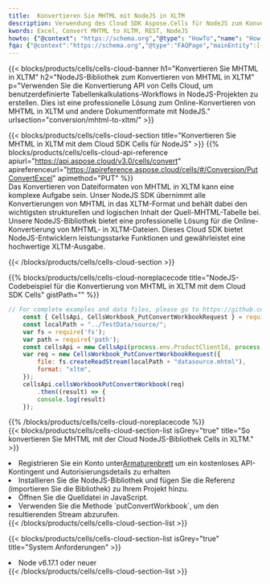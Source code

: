 ```yaml
---
title:  Konvertieren Sie MHTML mit NodeJS in XLTM
description: Verwendung des Cloud SDK Aspose.Cells für NodeJS zum Konvertieren einer Datei im MHTML-Format in eine Datei im XLTM-Format.
kwords: Excel, Convert MHTML to XLTM, REST, NodeJS
howto: {"@context": "https://schema.org","@type": "HowTo","name": "How to convert MHTML to XLTM using the Cells Cloud NodeJS library.","description": "How to convert MHTML to XLTM using the Cells Cloud NodeJS library.","image": {"@type": "ImageObject"},"url": "/nodejs/conversion/mhtml-to-xltm/","step": [{ "@type": "HowToStep","name": "How to convert MHTML to XLTM using the Cells Cloud NodeJS library. step 1", "image": {"@type": "ImageObject",},"url": "/nodejs/conversion/mhtml-to-xltm/","text": "Register an account at <a href='https://dashboard.aspose.cloud/'>Dashboard</a> to get free API quota & authorization details",},{ "@type": "HowToStep","name": "How to convert MHTML to XLTM using the Cells Cloud NodeJS library. step 1", "image": {"@type": "ImageObject",},"url": "/nodejs/conversion/mhtml-to-xltm/","text": "Install NodeJS library and add the reference (import the library) to your project.",},{ "@type": "HowToStep","name": "How to convert MHTML to XLTM using the Cells Cloud NodeJS library. step 1", "image": {"@type": "ImageObject",},"url": "/nodejs/conversion/mhtml-to-xltm/","text": "Open the source file in JavaScript.",},{ "@type": "HowToStep","name": "How to convert MHTML to XLTM using the Cells Cloud NodeJS library. step 1", "image": {"@type": "ImageObject",},"url": "/nodejs/conversion/mhtml-to-xltm/","text": "Use the `putConvertWorkbook` method to retrieve the resulting stream.",}, ],"supply": {"@type": "HowToSupply","name": "document"},"tool": [{"@type": "HowToTool","name": "Visual Studio, Visual Studio Code, WebStorm"},{"@type": "HowToTool","name": "Aspose Cells"}],"totalTime": "PT6M"}
fqa: {"@context":"https://schema.org","@type":"FAQPage","mainEntity":[{"@type":"Question","name":"Why convert file formats in C# using REST API?","acceptedAnswer":{"@type":"Answer","text":"Documents are encoded in many ways, and some files may be incompatible with the software you use. To open and read such files, just convert them to appropriate file formats.<br/><ol><li>Install .NET SDK and add the reference (import the library) to your project.</li><li>Open the source file in C# using REST API.</li><li>Call the PutConvertWorkbookRequest() method, passing an output filename with required extension.</li><li>Get the result of conversion as a separate file.</li></ol>"}},{"@type":"Question","name":"What file formats can I convert with your C# library?","acceptedAnswer":{"@type":"Answer","text":"We support a variety of file formats for conversion using .NET library, including XLSX, Excel, xls , PDF, CSV, HTML, Markdown, XML, PNG, JPG, TIFF, Json, TXT and many more."}},{"@type":"Question","name":"What is the maximum allowed file size for conversion using this .NET library?","acceptedAnswer":{"@type":"Answer","text":"There are no file size limits for format conversions using .NET library."}}]}
---
```

{{< blocks/products/cells/cells-cloud-banner h1="Konvertieren Sie MHTML in XLTM" h2="NodeJS-Bibliothek zum Konvertieren von MHTML in XLTM" p="Verwenden Sie die Konvertierung API von Cells Cloud, um benutzerdefinierte Tabellenkalkulations-Workflows in NodeJS-Projekten zu erstellen. Dies ist eine professionelle Lösung zum Online-Konvertieren von MHTML in XLTM und andere Dokumentformate mit NodeJS." urlsection="conversion/mhtml-to-xltm/" >}}

{{< blocks/products/cells/cells-cloud-section title="Konvertieren Sie MHTML in XLTM mit dem Cloud SDK Cells für NodeJS" >}}
{{% blocks/products/cells/cells-cloud-api-reference apiurl="https://api.aspose.cloud/v3.0/cells/convert" apireferenceurl="https://apireference.aspose.cloud/cells/#/Conversion/PutConvertExcel" apimethod="PUT" %}}
<br/>
Das Konvertieren von Dateiformaten von MHTML in XLTM kann eine komplexe Aufgabe sein. Unser NodeJS SDK übernimmt alle Konvertierungen von MHTML in das XLTM-Format und behält dabei den wichtigsten strukturellen und logischen Inhalt der Quell-MHTML-Tabelle bei. Unsere NodeJS-Bibliothek bietet eine professionelle Lösung für die Online-Konvertierung von MHTML- in XLTM-Dateien. Dieses Cloud SDK bietet NodeJS-Entwicklern leistungsstarke Funktionen und gewährleistet eine hochwertige XLTM-Ausgabe.

{{< /blocks/products/cells/cells-cloud-section >}}

{{% blocks/products/cells/cells-cloud-noreplacecode title="NodeJS-Codebeispiel für die Konvertierung von MHTML in XLTM mit dem Cloud SDK Cells" gistPath="" %}}
 
```js
// For complete examples and data files, please go to https://github.com/aspose-cells-cloud/aspose-cells-cloud-node/
    const { CellsApi, CellsWorkbook_PutConvertWorkbookRequest } = require("asposecellscloud");
    const localPath = "../TestData/source/";
    var fs = require('fs');
    var path = require('path');
    const cellsApi = new CellsApi(process.env.ProductClientId, process.env.ProductClientSecret);
    var req = new CellsWorkbook_PutConvertWorkbookRequest({
        file: fs.createReadStream(localPath + "datasource.mhtml"),
        format: "xltm",
    });
    cellsApi.cellsWorkbookPutConvertWorkbook(req)
        .then((result) => {
        console.log(result)
    });
```
 
{{% /blocks/products/cells/cells-cloud-noreplacecode %}}
<br/>
{{< blocks/products/cells/cells-cloud-section-list isGrey="true" title="So konvertieren Sie MHTML mit der Cloud NodeJS-Bibliothek Cells in XLTM." >}}
<li> Registrieren Sie ein Konto unter<a href="https://dashboard.aspose.cloud/">Armaturenbrett</a> um ein kostenloses API-Kontingent und Autorisierungsdetails zu erhalten</li>
<li>Installieren Sie die NodeJS-Bibliothek und fügen Sie die Referenz (importieren Sie die Bibliothek) zu Ihrem Projekt hinzu.</li>
<li>Öffnen Sie die Quelldatei in JavaScript.</li>
<li>Verwenden Sie die Methode `putConvertWorkbook`, um den resultierenden Stream abzurufen.</li>
{{< /blocks/products/cells/cells-cloud-section-list >}}

{{< blocks/products/cells/cells-cloud-section-list isGrey="true" title="System Anforderungen" >}}
<li>Node v6.17.1 oder neuer</li>
{{< /blocks/products/cells/cells-cloud-section-list >}}
